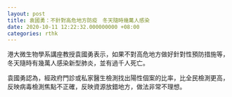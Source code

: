```yaml
---
layout: post
title: 袁國勇：不針對高危地方防疫　冬天隨時幾萬人感染
date: 2020-10-11 12:22:32.000000000 +08:00
categories: rthk
---
```


港大微生物學系講座教授袁國勇表示，如果不對高危地方做好針對性預防措施等，冬天隨時有幾萬人感染新型肺炎，並有過千人死亡。

袁國勇認為，經政府門診或私家醫生檢測找出陽性個案的比率，比全民檢測更高，反映病毒檢測焦點不正確，反映資源放錯地方，做法非常不理想。
